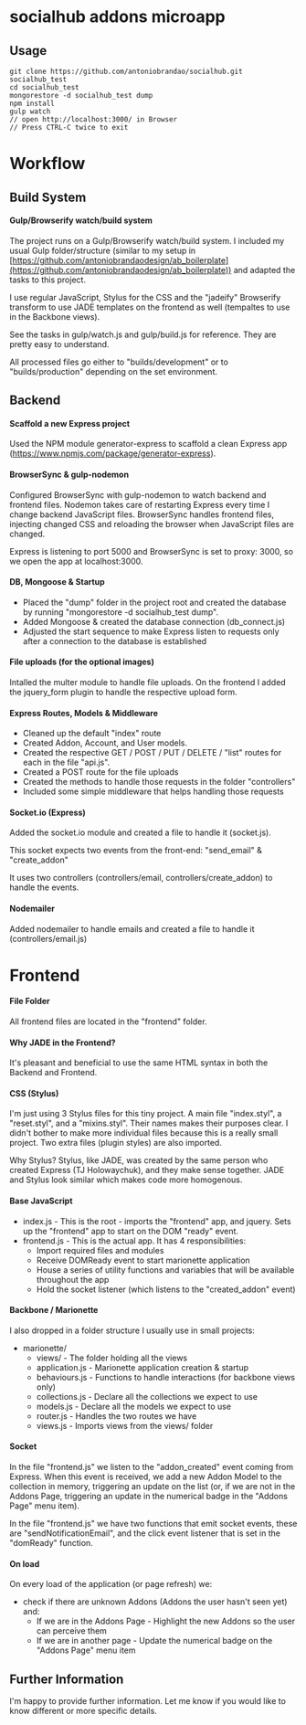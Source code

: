 # socialhub addons microapp

## Usage

	git clone https://github.com/antoniobrandao/socialhub.git socialhub_test
	cd socialhub_test
	mongorestore -d socialhub_test dump 
	npm install
	gulp watch
	// open http://localhost:3000/ in Browser
	// Press CTRL-C twice to exit
	

# Workflow

## Build System

#### Gulp/Browserify watch/build system

The project runs on a Gulp/Browserify watch/build system. I included my usual Gulp folder/structure (similar to my setup in [https://github.com/antoniobrandaodesign/ab_boilerplate](https://github.com/antoniobrandaodesign/ab_boilerplate)) and adapted the tasks to this project.

I use regular JavaScript, Stylus for the CSS and the "jadeify" Browserify transform to use JADE templates on the frontend as well (tempaltes to use in the Backbone views).

See the tasks in gulp/watch.js and gulp/build.js for reference. They are pretty easy to understand.

All processed files go either to "builds/development" or to "builds/production" depending on the set environment.

## Backend 

#### Scaffold a new Express project

Used the NPM module generator-express to scaffold a clean Express app (https://www.npmjs.com/package/generator-express). 

#### BrowserSync & gulp-nodemon

Configured BrowserSync with gulp-nodemon to watch backend and frontend files. Nodemon takes care of restarting Express every time I change backend JavaScript files. BrowserSync handles frontend files, injecting changed CSS and reloading the browser when JavaScript files are changed.

Express is listening to port 5000 and BrowserSync is set to proxy: 3000, so we open the app at localhost:3000.

#### DB, Mongoose & Startup

- Placed the "dump" folder in the project root and created the database by running "mongorestore -d socialhub_test dump".
- Added Mongoose & created the database connection (db_connect.js)
- Adjusted the start sequence to make Express listen to requests only after a connection to the database is established

#### File uploads (for the optional images)

Intalled the multer module to handle file uploads. On the frontend I added the jquery_form plugin to handle the respective upload form.

#### Express Routes, Models & Middleware

- Cleaned up the default "index" route
- Created Addon, Account, and User models.
- Created the respective GET / POST / PUT / DELETE / "list" routes for each in the file "api.js".
- Created a POST route for the file uploads
- Created the methods to handle those requests in the folder "controllers"
- Included some simple middleware that helps handling those requests

#### Socket.io (Express)

Added the socket.io module and created a file to handle it (socket.js). 

This socket expects two events from the front-end: "send_email" & "create_addon"

It uses two controllers (controllers/email, controllers/create_addon) to handle the events.

#### Nodemailer

Added nodemailer to handle emails and created a file to handle it (controllers/email.js)
  
# Frontend

#### File Folder

All frontend files are located in the "frontend" folder.

#### Why JADE in the Frontend?

It's pleasant and beneficial to use the same HTML syntax in both the Backend and Frontend.

#### CSS (Stylus)

I'm just using 3 Stylus files for this tiny project. A main file "index.styl", a "reset.styl", and a "mixins.styl". Their names makes their purposes clear. I didn't bother to make more individual files because this is a really small project. Two extra files (plugin styles) are also imported.

Why Stylus? Stylus, like JADE, was created by the same person who created Express (TJ Holowaychuk), and they make sense together. JADE and Stylus look similar which makes code more homogenous.

#### Base JavaScript

- index.js - This is the root - imports the "frontend" app, and jquery. Sets up the "frontend" app to start on the DOM "ready" event.
- frontend.js - This is the actual app. It has 4 responsibilities:
	- Import required files and modules
	- Receive DOMReady event to start marionette application
	- House a series of utility functions and variables that will be available throughout the app
	- Hold the socket listener (which listens to the "created_addon" event)

#### Backbone / Marionette

I also dropped in a folder structure I usually use in small projects:

- marionette/
	- views/ - The folder holding all the views
	- application.js - Marionette application creation & startup
	- behaviours.js - Functions to handle interactions (for backbone views only)
	- collections.js - Declare all the collections we expect to use
	- models.js - Declare all the models we expect to use
	- router.js - Handles the two routes we have
	- views.js - Imports views from the views/ folder
	
#### Socket

In the file "frontend.js" we listen to the "addon_created" event coming from Express. When this event is received, we add a new Addon Model to the collection in memory, triggering an update on the list (or, if we are not in the Addons Page, triggering an update in the numerical badge in the "Addons Page" menu item).

In the file "frontend.js" we have two functions that emit socket events, these are "sendNotificationEmail", and the click event listener that is set in the "domReady" function.

#### On load

On every load of the application (or page refresh) we:

- check if there are unknown Addons (Addons the user hasn't seen yet) and:
	- If we are in the Addons Page - Highlight the new Addons so the user can perceive them
	- If we are in another page - Update the numerical badge on the "Addons Page" menu item

## Further Information

I'm happy to provide further information. Let me know if you would like to know different or more specific details.